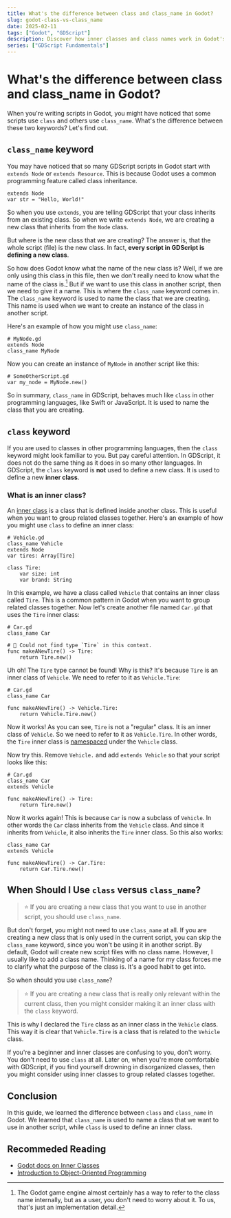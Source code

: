 ```yaml
---
title: What's the difference between class and class_name in Godot?
slug: godot-class-vs-class_name
date: 2025-02-11
tags: ["Godot", "GDScript"]
description: Discover how inner classes and class names work in Godot's GDScript.
series: ["GDScript Fundamentals"]
---
```


# What's the difference between class and class_name in Godot?

When you're writing scripts in Godot, you might have noticed that some scripts use `class` and others use `class_name`. What's the difference between these two keywords? Let's find out.

## `class_name` keyword
You may have noticed that so many GDScript scripts in Godot start with `extends Node` or `extends Resource`. This is because Godot uses a common programming feature called class inheritance. 

```gdscript
extends Node
var str = "Hello, World!"
```

So when you use `extends`, you are telling GDScript that your class inherits from an existing class. So when we write `extends Node`, we are creating a new class that inherits from the `Node` class. 

But where is the new class that we are creating? The answer is, that the whole script (file) is the new class. In fact, **every script in GDScript is defining a new class**. 

So how does Godot know what the name of the new class is? Well, if we are only using this class in this file, then we don't really need to know what the name of the class is.[^1] But if we want to use this class in another script, then we need to give it a name. This is where the `class_name` keyword comes in. The `class_name` keyword is used to name the class that we are creating. This name is used when we want to create an instance of the class in another script.

[^1]: The Godot game engine almost certainly has a way to refer to the class name internally, but as a user, you don't need to worry about it. To us, that's just an implementation detail.

Here's an example of how you might use `class_name`:

```GDScript
# MyNode.gd
extends Node
class_name MyNode
```

Now you can create an instance of `MyNode` in another script like this:

```GDScript
# SomeOtherScript.gd
var my_node = MyNode.new()
```

So in summary, `class_name` in GDScript, behaves much like `class` in other programming languages, like Swift or JavaScript. It is used to name the class that you are creating.

## `class` keyword
If you are used to classes in other programming languages, then the `class` keyword might look familiar to you. But pay careful attention. In GDScript, it does not do the same thing as it does in so many other languages. In GDScript, the `class` keyword is **not** used to define a new class. It is used to define a new **inner class**. 

### What is an inner class?
An [inner class](https://docs.godotengine.org/en/stable/tutorials/scripting/gdscript/gdscript_basics.html#inner-classes) is a class that is defined inside another class. This is useful when you want to group related classes together. Here's an example of how you might use `class` to define an inner class:

```GDScript
# Vehicle.gd
class_name Vehicle
extends Node
var tires: Array[Tire]

class Tire:
	var size: int
	var brand: String

```

In this example, we have a class called `Vehicle` that contains an inner class called `Tire`. This is a common pattern in Godot when you want to group related classes together. Now let's create another file named `Car.gd` that uses the `Tire` inner class:

```GDScript
# Car.gd
class_name Car

# 🔴 Could not find type `Tire` in this context. 
func makeANewTire() -> Tire:
	return Tire.new()
```

Uh oh! The `Tire` type cannot be found! Why is this? It's because `Tire` is an inner class of `Vehicle`. We need to refer to it as `Vehicle.Tire`:

```GDScript
# Car.gd
class_name Car

func makeANewTire() -> Vehicle.Tire:
	return Vehicle.Tire.new()
```

Now it works! As you can see, `Tire` is not a "regular" class. It is an inner class of `Vehicle`. So we need to refer to it as `Vehicle.Tire`. In other words, the `Tire` inner class is [namespaced](https://en.wikipedia.org/wiki/Namespace) under the `Vehicle` class. 

Now try this. Remove `Vehicle.` and add `extends Vehicle` so that your script looks like this:

```GDScript
# Car.gd
class_name Car
extends Vehicle

func makeANewTire() -> Tire:
	return Tire.new()
```

Now it works again! This is because `Car` is now a subclass of `Vehicle`. In other words the `Car` class inherits from the `Vehicle` class. And since it inherits from `Vehicle`, it also inherits the `Tire` inner class. So this also works: 

```GDScript
class_name Car
extends Vehicle

func makeANewTire() -> Car.Tire:
	return Car.Tire.new()
```

## When Should I Use `class` versus `class_name`?
>⭐ If you are creating a new class that you want to use in another script, you should use `class_name`. 

But don't forget, you might not need to use `class_name` at all. If you are creating a new class that is only used in the current script, you can skip the `class_name` keyword, since you won't be using it in another script. By default, Godot will create new script files with no class name. However, I usually like to add a class name. Thinking of a name for my class forces me to clarify what the purpose of the class is. It's a good habit to get into.

So when should you use `class_name`? 

>⭐ If you are creating a new class that is really only relevant within the current class, then you might consider making it an inner class with the `class` keyword. 

This is why I declared the `Tire` class as an inner class in the `Vehicle` class. This way it is clear that `Vehicle.Tire` is a class that is related to the `Vehicle` class. 

If you're a beginner and inner classes are confusing to you, don't worry. You don't need to use `class` at all. Later on, when you're more comfortable with GDScript, if you find yourself drowning in disorganized classes, then you might consider using inner classes to group related classes together.

## Conclusion 
In this guide, we learned the difference between `class` and `class_name` in Godot. We learned that `class_name` is used to name a class that we want to use in another script, while `class` is used to define an inner class. 

## Recommeded Reading
- [Godot docs on Inner Classes](https://docs.godotengine.org/en/stable/tutorials/scripting/gdscript/gdscript_basics.html#inner-classes)
- [Introduction to Object-Oriented Programming](https://www.geeksforgeeks.org/introduction-of-object-oriented-programming/)